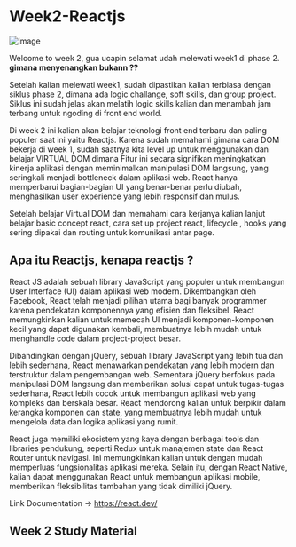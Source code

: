 # Week2-Reactjs
![image](https://github.com/user-attachments/assets/bbcf7749-9ea0-4985-8b04-595d6cea169f)


Welcome to week 2, gua ucapin selamat udah melewati week1 di phase 2. **gimana menyenangkan bukann ??**

Setelah kalian melewati week1, sudah dipastikan kalian terbiasa dengan siklus phase 2, dimana ada logic challange, soft skills, dan group project.
Siklus ini sudah jelas akan melatih logic skills kalian dan menambah jam terbang untuk ngoding di front end world.

Di week 2 ini kalian akan belajar teknologi front end terbaru dan paling populer saat ini yaitu Reactjs. Karena sudah memahami gimana cara DOM bekerja di week 1, sudah saatnya kita level up untuk menggunakan dan belajar VIRTUAL DOM dimana Fitur ini secara signifikan meningkatkan kinerja aplikasi dengan meminimalkan manipulasi DOM langsung, yang seringkali menjadi bottleneck dalam aplikasi web. React hanya memperbarui bagian-bagian UI yang benar-benar perlu diubah, menghasilkan user experience yang lebih responsif dan mulus. 

Setelah belajar Virtual DOM dan memahami cara kerjanya kalian lanjut belajar basic concept react, cara set up project react, lifecycle , hooks yang sering dipakai dan routing untuk komunikasi antar page.


## Apa itu Reactjs, kenapa reactjs ? 

React JS adalah sebuah library JavaScript yang populer untuk membangun User Interface (UI) dalam aplikasi web modern. Dikembangkan oleh Facebook, React telah menjadi pilihan utama bagi banyak programmer karena pendekatan komponennya yang efisien dan fleksibel. React memungkinkan kalian untuk memecah UI menjadi komponen-komponen kecil yang dapat digunakan kembali, membuatnya lebih mudah untuk menghandle code dalam project-project besar.

Dibandingkan dengan jQuery, sebuah library JavaScript yang lebih tua dan lebih sederhana, React menawarkan pendekatan yang lebih modern dan terstruktur dalam pengembangan web. Sementara jQuery berfokus pada manipulasi DOM langsung dan memberikan solusi cepat untuk tugas-tugas sederhana, React lebih cocok untuk membangun aplikasi web yang kompleks dan berskala besar. React mendorong kalian untuk berpikir dalam kerangka komponen dan state, yang membuatnya lebih mudah untuk mengelola data dan logika aplikasi yang rumit.

React juga memiliki ekosistem yang kaya dengan berbagai tools dan libraries pendukung, seperti Redux untuk manajemen state dan React Router untuk navigasi. Ini memungkinkan kalian untuk dengan mudah memperluas fungsionalitas aplikasi mereka. Selain itu, dengan React Native, kalian dapat menggunakan React untuk membangun aplikasi mobile, memberikan fleksibilitas tambahan yang tidak dimiliki jQuery.

Link Documentation -> https://react.dev/

## Week 2 Study Material


